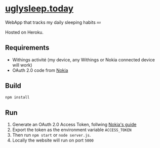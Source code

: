 # [uglysleep.today](http://uglysleep.today/)
WebApp that tracks my daily sleeping habits 💤

Hosted on Heroku.

## Requirements

* Withings activité (my device, any Withings or Nokia connected device will work)
* OAuth 2.0 code from [Nokia](https://developer.health.nokia.com/oauth2)

## Build

```bash
npm install
```

## Run

1. Generate an OAuth 2.0 Access Token, follwing [Nokia's guide](https://developer.health.nokia.com/oauth2)
2. Export the token as the environment variable `ACCESS_TOKEN`
3. Then run `npm start` or `node server.js`.
4. Locally the website will run on port `5000`
